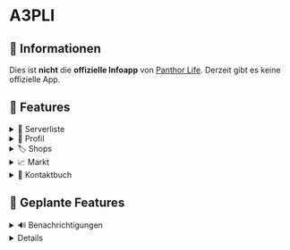 # A3PLI

## :page_facing_up: Informationen

Dies ist **nicht** die **offizielle Infoapp** von [Panthor Life](https://panthor.de). Derzeit gibt es keine offizielle App.

## :rocket: Features

<details>
  <summary>👥 Serverliste</summary>
  Sehe wer gerade auf welchem Server spielt und auf welchem Server sich deine Freunde befinden
</details>

<details>
  <summary>👷 Profil</summary>
  Zeigt dir Spieler Informationen, Konten, Fahrzeuge, Häuser, Appartments sowie Baustellen an welche auf deinen Spieler registriert sind
</details>

<details>
  <summary>🏷️ Shops</summary>
  Aufwählung aller verfügbaren Shops für Fahrzeuge und Items sowie deren Angebote
</details>

<details>
  <summary>📈 Markt</summary>
  Zeigt die derzeitigen Marktpreise sowie die "Top Jobs"(Bestbezahlten Items)
  - aktuellen Cop-Bonus
- Zeit bis zur nächsten Preisberechnung
</details>

<details>
  <summary>📱 Kontaktbuch</summary>
  Zeigt eine Liste von Spielern an welche ihre Handynummer sowie ihre Nordholm Bankverbindung angegeben haben an. <br />
  Für ein Beispiel siehe <a href="https://info.dulliag.de">A3PL-Infopanel</a>
</details>

## :calendar: Geplante Features

<details>
  <summary>🔊 Benachrichtigungen</summary>
Möglichkeit Benachrichtigungen über

- Changelogs/Updates
- Anstehende Häuserwartungen
- Ausstehende Miete des Appartments
- News & Ankündigungen

zu erhalten.

</details>

<details >

<details >
<summary>Widgets</summary>
</details>

## 🚀 How to

### Installieren

> 💡 Du kannst das TypeScript-Setup mit der Expo CLI deaktivieren `EXPO_NO_TYPESCRIPT_SETUP=1 expo start`

```shell
npm install
npm run android # Start on Android emulator
```

### Build

> Für mehr Infos siehe [Dokumentation](https://docs.expo.dev/build/setup/)

```shell
npm i
npm run build:android # Build an .apk
```

### FaQ

| Frage     | Antwort                                        |
| --------- | ---------------------------------------------- |
| Wo Icons? | [Hier](https://pictogrammers.com/library/mdi/) |
